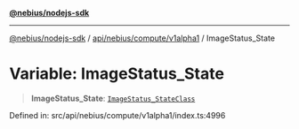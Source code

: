 [**@nebius/nodejs-sdk**](../../../../../README.md)

---

[@nebius/nodejs-sdk](../../../../../README.md) / [api/nebius/compute/v1alpha1](../README.md) / ImageStatus_State

# Variable: ImageStatus_State

> **ImageStatus_State**: [`ImageStatus_StateClass`](../type-aliases/ImageStatus_StateClass.md)

Defined in: src/api/nebius/compute/v1alpha1/index.ts:4996
